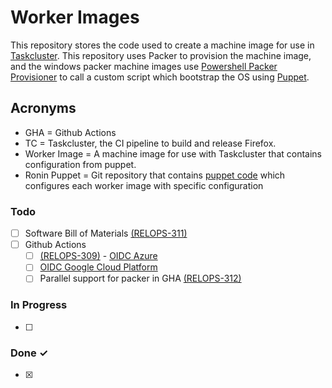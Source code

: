 # Worker Images
This repository stores the code used to create a machine image for use in [Taskcluster](https://github.com/taskcluster). This repository uses Packer to provision the machine image, and the windows packer machine images use [Powershell Packer Provisioner](https://developer.hashicorp.com/packer/docs/provisioners/powershell) to call a custom script which bootstrap the OS using [Puppet](https://www.puppet.com/docs/puppet/7/puppet_index.html).

## Acronyms

* GHA = Github Actions
* TC = Taskcluster, the CI pipeline to build and release Firefox.
* Worker Image = A machine image for use with Taskcluster that contains configuration from puppet.
* Ronin Puppet = Git repository that contains [puppet code](https://github.com/mozilla-platform-ops/ronin_puppet) which configures each worker image with specific configuration 

### Todo

- [ ] Software Bill of Materials [(RELOPS-311)](https://mozilla-hub.atlassian.net/browse/RELOPS-311)
- [ ] Github Actions
  - [ ] [(RELOPS-309)](https://mozilla-hub.atlassian.net/browse/RELOPS-309) - [OIDC Azure](https://docs.github.com/en/actions/deployment/security-hardening-your-deployments/configuring-openid-connect-in-azure)
  - [ ] [OIDC Google Cloud Platform](https://docs.github.com/en/actions/deployment/security-hardening-your-deployments/configuring-openid-connect-in-google-cloud-platform)
  - [ ] Parallel support for packer in GHA [(RELOPS-312)](https://mozilla-hub.atlassian.net/browse/RELOPS-312)

### In Progress

- [ ] 

### Done ✓

- [x] 